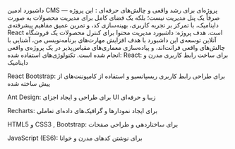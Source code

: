 داشبورد ادمین CMS — پروژه‌ای برای رشد واقعی و چالش‌های حرفه‌ای :
این پروژه صرفاً یک پنل مدیریت نیست؛ بلکه یک فضای کامل برای مدیریت محصولات به صورت داینامیک، با تمرکز بر تجربه کاربری، بهینه‌سازی کد، و تمرین عمیق مفاهیم پیشرفته‌ی React است.
هدف پروژه:
 داشبورد مدیریت محتوا برای کنترل محصولات یک فروشگاه آنلاین
توسعه‌ی این داشبورد با هدف افزایش مهارت‌های برنامه‌نویسی من، آشنایی با چالش‌های واقعی فرانت‌اند، و پیاده‌سازی معماری‌های مقیاس‌پذیر در یک پروژه‌ی واقعی انجام شده است.
تکنولوژی‌های استفاده شده:
React: برای ساخت رابط کاربری مدرن و داینامیک

React Bootstrap: برای طراحی رابط کاربری ریسپانسیو و استفاده از کامپوننت‌های از پیش ساخته شده

Ant Design: برای طراحی و ایجاد اجزای UI زیبا و حرفه‌ای

Recharts: برای ایجاد نمودارها و گرافیک‌های داده‌ای تعاملی

HTML5 و CSS3 , Bootstrap: برای ساختاردهی و طراحی صفحات

JavaScript (ES6): برای نوشتن کدهای مدرن و خوانا
